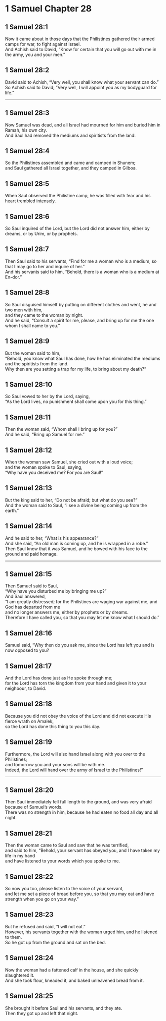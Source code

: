 # 1 Samuel Chapter 28

## 1 Samuel 28:1

Now it came about in those days that the Philistines gathered their armed camps for war, to fight against Israel.  
And Achish said to David, “Know for certain that you will go out with me in the army, you and your men.”

## 1 Samuel 28:2

David said to Achish, “Very well, you shall know what your servant can do.”  
So Achish said to David, “Very well, I will appoint you as my bodyguard for life.”

---

## 1 Samuel 28:3

Now Samuel was dead, and all Israel had mourned for him and buried him in Ramah, his own city.  
And Saul had removed the mediums and spiritists from the land.

## 1 Samuel 28:4

So the Philistines assembled and came and camped in Shunem;  
and Saul gathered all Israel together, and they camped in Gilboa.

## 1 Samuel 28:5

When Saul observed the Philistine camp, he was filled with fear and his heart trembled intensely.

## 1 Samuel 28:6

So Saul inquired of the Lord, but the Lord did not answer him, either by dreams, or by Urim, or by prophets.

## 1 Samuel 28:7

Then Saul said to his servants, “Find for me a woman who is a medium, so that I may go to her and inquire of her.”  
And his servants said to him, “Behold, there is a woman who is a medium at En-dor.”

## 1 Samuel 28:8

So Saul disguised himself by putting on different clothes and went, he and two men with him,  
and they came to the woman by night.  
And he said, “Consult a spirit for me, please, and bring up for me the one whom I shall name to you.”

## 1 Samuel 28:9

But the woman said to him,  
“Behold, you know what Saul has done, how he has eliminated the mediums and the spiritists from the land.  
Why then are you setting a trap for my life, to bring about my death?”

## 1 Samuel 28:10

So Saul vowed to her by the Lord, saying,  
“As the Lord lives, no punishment shall come upon you for this thing.”

## 1 Samuel 28:11

Then the woman said, “Whom shall I bring up for you?”  
And he said, “Bring up Samuel for me.”

## 1 Samuel 28:12

When the woman saw Samuel, she cried out with a loud voice;  
and the woman spoke to Saul, saying,  
“Why have you deceived me? For you are Saul!”

## 1 Samuel 28:13

But the king said to her, “Do not be afraid; but what do you see?”  
And the woman said to Saul, “I see a divine being coming up from the earth.”

## 1 Samuel 28:14

And he said to her, “What is his appearance?”  
And she said, “An old man is coming up, and he is wrapped in a robe.”  
Then Saul knew that it was Samuel, and he bowed with his face to the ground and paid homage.

---

## 1 Samuel 28:15

Then Samuel said to Saul,  
“Why have you disturbed me by bringing me up?”  
And Saul answered,  
“I am greatly distressed; for the Philistines are waging war against me, and God has departed from me  
and no longer answers me, either by prophets or by dreams.  
Therefore I have called you, so that you may let me know what I should do.”

## 1 Samuel 28:16

Samuel said, “Why then do you ask me, since the Lord has left you and is now opposed to you?

## 1 Samuel 28:17

And the Lord has done just as He spoke through me;  
for the Lord has torn the kingdom from your hand and given it to your neighbour, to David.

## 1 Samuel 28:18

Because you did not obey the voice of the Lord and did not execute His fierce wrath on Amalek,  
so the Lord has done this thing to you this day.

## 1 Samuel 28:19

Furthermore, the Lord will also hand Israel along with you over to the Philistines;  
and tomorrow you and your sons will be with me.  
Indeed, the Lord will hand over the army of Israel to the Philistines!”

---

## 1 Samuel 28:20

Then Saul immediately fell full length to the ground, and was very afraid because of Samuel’s words.  
There was no strength in him, because he had eaten no food all day and all night.

## 1 Samuel 28:21

Then the woman came to Saul and saw that he was terrified,  
and said to him, “Behold, your servant has obeyed you, and I have taken my life in my hand  
and have listened to your words which you spoke to me.

## 1 Samuel 28:22

So now you too, please listen to the voice of your servant,  
and let me set a piece of bread before you, so that you may eat and have strength when you go on your way.”

## 1 Samuel 28:23

But he refused and said, “I will not eat.”  
However, his servants together with the woman urged him, and he listened to them.  
So he got up from the ground and sat on the bed.

## 1 Samuel 28:24

Now the woman had a fattened calf in the house, and she quickly slaughtered it.  
And she took flour, kneaded it, and baked unleavened bread from it.

## 1 Samuel 28:25

She brought it before Saul and his servants, and they ate.  
Then they got up and left that night.
